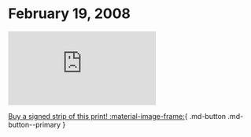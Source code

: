 # February 19, 2008

![](https://www.achewood.com/comic.php?date=02192008)

[Buy a signed strip of this print! :material-image-frame:](https://achewood-holiday-pop-up.myshopify.com/products/strip#02192008){ .md-button .md-button--primary }
